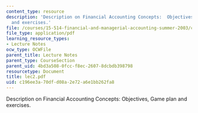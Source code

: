 ```yaml
---
content_type: resource
description: 'Description on Financial Accounting Concepts:  Objectives, Game plan
  and exercises.'
file: /courses/15-514-financial-and-managerial-accounting-summer-2003/c196ee3a70dfd08a2e72a6e1bb262fa8_lec2.pdf
file_type: application/pdf
learning_resource_types:
- Lecture Notes
ocw_type: OCWFile
parent_title: Lecture Notes
parent_type: CourseSection
parent_uid: 4bd3a508-0fcc-f8ec-2607-8dcbdb398798
resourcetype: Document
title: lec2.pdf
uid: c196ee3a-70df-d08a-2e72-a6e1bb262fa8
---
```

Description on Financial Accounting Concepts:  Objectives, Game plan and exercises.

